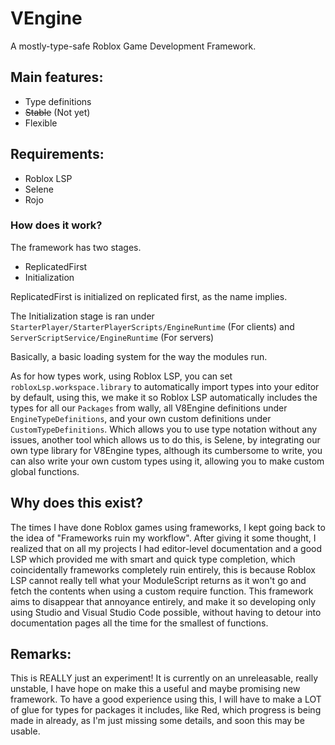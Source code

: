 # VEngine
A mostly-type-safe Roblox Game Development Framework.

## Main features:
- Type definitions
- ~~Stable~~ (Not yet)
- Flexible

## Requirements:
- Roblox LSP
- Selene
- Rojo

### How does it work?
The framework has two stages. 
- ReplicatedFirst
- Initialization

ReplicatedFirst is initialized on replicated first, as the name implies.

The Initialization stage is ran under `StarterPlayer/StarterPlayerScripts/EngineRuntime` (For clients) and `ServerScriptService/EngineRuntime` (For servers)

Basically, a basic loading system for the way the modules run.

As for how types work, using Roblox LSP, you can set `robloxLsp.workspace.library` to automatically import types into your editor by default, using this, we make it so Roblox LSP automatically includes the types for all our `Packages` from wally, all V8Engine definitions under `EngineTypeDefinitions`, and your own custom definitions under `CustomTypeDefinitions`. Which allows you to use type notation without any issues, another tool which allows us to do this, is Selene, by integrating our own type library for V8Engine types, although its cumbersome to write, you can also write your own custom types using it, allowing you to make custom global functions.

## Why does this exist?
The times I have done Roblox games using frameworks, I kept going back to the idea of "Frameworks ruin my workflow". After giving it some thought, I realized that on all my projects I had editor-level documentation and a good LSP which provided me with smart and quick type completion, which coincidentally frameworks completely ruin entirely, this is because Roblox LSP cannot really tell what your ModuleScript returns as it won't go and fetch the contents when using a custom require function. This framework aims to disappear that annoyance entirely, and make it so developing only using Studio and Visual Studio Code possible, without having to detour into documentation pages all the time for the smallest of functions.

## Remarks:
This is REALLY just an experiment! It is currently on an unreleasable, really unstable, I have hope on make this a useful and maybe promising new framework.
To have a good experience using this, I will have to make a LOT of glue for types for packages it includes, like Red, which progress is being made in already, as I'm just missing some details, and soon this may be usable.